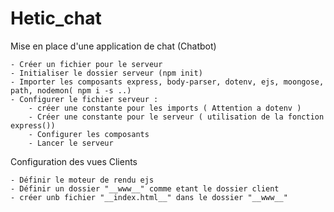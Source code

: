# Hetic_chat

Mise en place d'une application de chat (Chatbot)

    - Créer un fichier pour le serveur
    - Initialiser le dossier serveur (npm init)
    - Importer les composants express, body-parser, dotenv, ejs, moongose, path, nodemon( npm i -s ..)
    - Configurer le fichier serveur :
        - créer une constante pour les imports ( Attention a dotenv )
        - Créer une constante pour le serveur ( utilisation de la fonction express())
        - Configurer les composants
        - Lancer le serveur

Configuration des vues Clients

    - Définir le moteur de rendu ejs
    - Définir un dossier "__www__" comme etant le dossier client
    - créer unb fichier "__index.html__" dans le dossier "__www__"